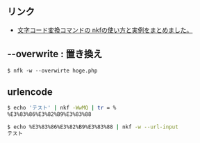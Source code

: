 ## リンク

- [文字コード変換コマンドの nkfの使い方と実例をまとめました。](http://takuya-1st.hatenablog.jp/entry/20100511/12735859530)

## --overwrite : 置き換え

~~~
$ nfk -w --overwirte hoge.php
~~~


## urlencode

~~~bash
$ echo 'テスト' | nkf -WwMQ | tr = %
%E3%83%86%E3%82%B9%E3%83%88
~~~

~~~bash
$ echo %E3%83%86%E3%82%B9%E3%83%88 | nkf -w --url-input
テスト
~~~
